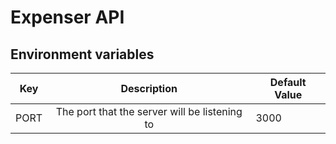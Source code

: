 # Expenser API

## Environment variables

| Key  |                  Description                  | Default Value |
| ---- | :-------------------------------------------: | ------------- |
| PORT | The port that the server will be listening to | 3000          |
